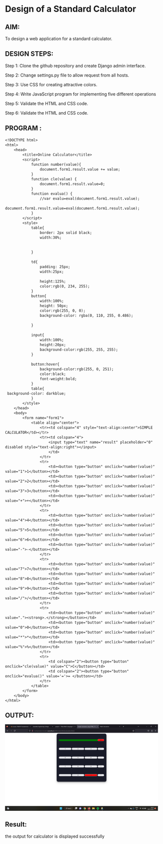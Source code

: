 # Design of a Standard Calculator

## AIM:

To design a web application for a standard calculator.

## DESIGN STEPS:

Step 1:
Clone the github repository and create Django admin interface.

Step 2:
Change settings.py file to allow request from all hosts.

Step 3:
Use CSS for creating attractive colors.

Step 4:
Write JavaScript program for implementing five different operations

Step 5:
Validate the HTML and CSS code.

Step 6:
Validate the HTML and CSS code.

## PROGRAM :
```
<!DOCTYPE html>
<html>
	<head>
		<title>Online Calculator</title>
		<script>
			function number(value){
				document.form1.result.value += value;
			}
			function cle(value) {
				document.form1.result.value=0;
			}
			function evalua() {
				//var evalu=eval(document.form1.result.value);
				document.form1.result.value=eval(document.form1.result.value);
			}
		</script>
		<style>
			table{
				border: 2px solid black;
				width:30%;
				
				
			}
			
			td{
				padding: 25px;
				width:25px;

				height:125%;
				color:rgb(0, 234, 255);
			}
			button{
				width:100%;
				height: 50px;
				color:rgb(255, 0, 0);
                background-color: rgba(0, 110, 255, 0.486);
				
			}
            
			input{
				width:100%;
				height:20px;
				background-color:rgb(255, 255, 255);
			}
			
			button:hover{
				background-color:rgb(255, 0, 251);
				color:black;
				font-weight:bold;
			}
			table{
 background-color: darkblue;
			}
		</style>
	</head>
	<body>
		<form name="form1">
			<table align="center">
				<tr><td colspan="4" style="text-align:center">SIMPLE CALCULATOR</td></tr>
				<tr><td colspan="4">
					<input type="text" name="result" placeholder="0" disabled style="text-align:right"></input>
					</td>
				</tr>
				<tr>
					<td><button type="button" onclick="number(value)" value="1">1</button></td>
					<td><button type="button" onclick="number(value)" value="2">2</button></td>
					<td><button type="button" onclick="number(value)" value="3">3</button></td>
					<td><button type="button" onclick="number(value)" value="+">+</button></td>
				</tr>
				<tr>
					<td><button type="button" onclick="number(value)" value="4">4</button></td>
					<td><button type="button" onclick="number(value)" value="5">5</button></td>
					<td><button type="button" onclick="number(value)" value="6">6</button></td>
					<td><button type="button" onclick="number(value)" value="-">-</button></td>
				</tr>
				<tr>
					<td><button type="button" onclick="number(value)" value="7">7</button></td>
					<td><button type="button" onclick="number(value)" value="8">8</button></td>
					<td><button type="button" onclick="number(value)" value="9">9</button></td>
					<td><button type="button" onclick="number(value)" value="/">/</button></td>
				</tr>
				<tr>
					<td><button type="button" onclick="number(value)" value="."><strong>.</strong></button></td>
					<td><button type="button" onclick="number(value)" value="0">0</button></td>
					<td><button type="button" onclick="number(value)" value="*">*</button></td>
					<td><button type="button" onclick="number(value)" value="%">%</button></td>
				</tr>
				<tr>
					<td colspan="2"><button type="button" onclick="cle(value)" value="C">C</button></td>
					<td colspan="2"><button type="button" onclick="evalua()" value='='>= </button></td>
				</tr>
			</table>
		</form>
	</body>
</html>
```
## OUTPUT:
![output](calculator.png)
## Result:
the output for calculator is displayed successfully


